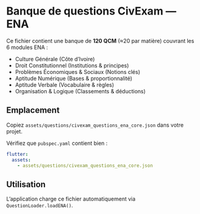 # Banque de questions CivExam — ENA

Ce fichier contient une banque de **120 QCM** (≈20 par matière) couvrant les 6 modules ENA :
- Culture Générale (Côte d’Ivoire)
- Droit Constitutionnel (Institutions & principes)
- Problèmes Économiques & Sociaux (Notions clés)
- Aptitude Numérique (Bases & proportionnalité)
- Aptitude Verbale (Vocabulaire & règles)
- Organisation & Logique (Classements & déductions)

## Emplacement
Copiez `assets/questions/civexam_questions_ena_core.json` dans votre projet.

Vérifiez que `pubspec.yaml` contient bien :

```yaml
flutter:
  assets:
    - assets/questions/civexam_questions_ena_core.json
```

## Utilisation
L’application charge ce fichier automatiquement via `QuestionLoader.loadENA()`.
